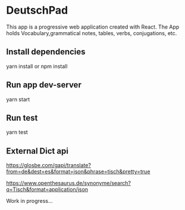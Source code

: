 # DeutschPad
  This app is a progressive web application created with React.
  The App holds Vocabulary,grammatical notes, tables, verbs, conjugations, etc.
## Install dependencies
  yarn install or npm install
## Run app dev-server
  yarn start
## Run test
  yarn test

## External Dict api
  https://glosbe.com/gapi/translate?from=de&dest=es&format=json&phrase=tisch&pretty=true

  https://www.openthesaurus.de/synonyme/search?q=Tisch&format=application/json

Work in progress...
